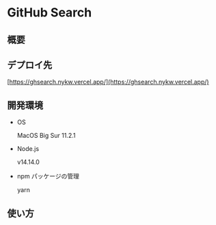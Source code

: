 # GitHub Search

## 概要

## デプロイ先

[https://ghsearch.nykw.vercel.app/](https://ghsearch.nykw.vercel.app/)

## 開発環境

- OS

  MacOS Big Sur 11.2.1

- Node.js

  v14.14.0

- npm パッケージの管理

  yarn

## 使い方
